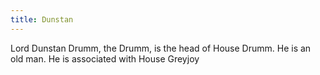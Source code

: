 ```yaml
---
title: Dunstan
---
```


Lord Dunstan Drumm, the Drumm, is the head of House Drumm. He is an old man. He is associated with House Greyjoy


